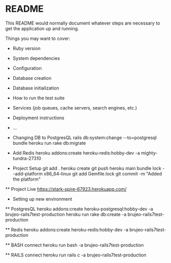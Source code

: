 # README

This README would normally document whatever steps are necessary to get the
application up and running.

Things you may want to cover:

* Ruby version

* System dependencies

* Configuration

* Database creation

* Database initialization

* How to run the test suite

* Services (job queues, cache servers, search engines, etc.)

* Deployment instructions

* ...


* Changing DB to PostgresQL
rails db:system:change --to=postgresql
bundle
heroku run rake db:migrate

* Add Redis
heroku addons:create heroku-redis:hobby-dev -a mighty-tundra-27310

* Project Setup
git add .
heroku create
git push heroku main
bundle lock --add-platform x86_64-linux
git add Gemfile.lock
git commit -m "Added the platform"

** Project Live
https://stark-spire-67923.herokuapp.com/


* Setting up new environment

** PostgresQL
heroku addons:create heroku-postgresql:hobby-dev -a brujeo-rails7test-production
heroku run rake db:create -a brujeo-rails7test-production

** Redis
heroku addons:create heroku-redis:hobby-dev -a brujeo-rails7test-production

** BASH connect
heroku run bash -a brujeo-rails7test-production

** RAILS connect
heroku run rails c -a brujeo-rails7test-production
